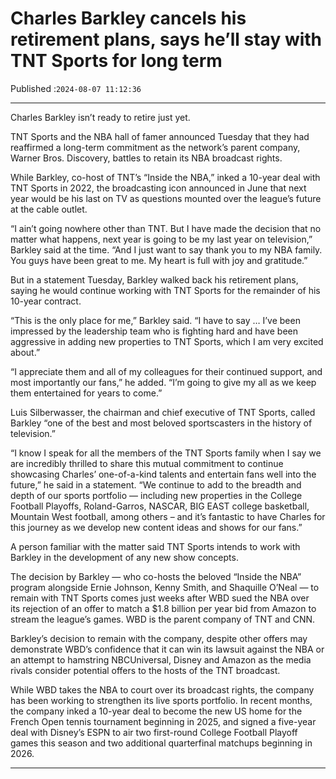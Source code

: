 # Charles Barkley cancels his retirement plans, says he’ll stay with TNT Sports for long term

Published :`2024-08-07 11:12:36`

---

Charles Barkley isn’t ready to retire just yet.

TNT Sports and the NBA hall of famer announced Tuesday that they had reaffirmed a long-term commitment as the network’s parent company, Warner Bros. Discovery, battles to retain its NBA broadcast rights.

While Barkley, co-host of TNT’s “Inside the NBA,” inked a 10-year deal with TNT Sports in 2022, the broadcasting icon announced in June that next year would be his last on TV as questions mounted over the league’s future at the cable outlet.

“I ain’t going nowhere other than TNT. But I have made the decision that no matter what happens, next year is going to be my last year on television,” Barkley said at the time. “And I just want to say thank you to my NBA family. You guys have been great to me. My heart is full with joy and gratitude.”

But in a statement Tuesday, Barkley walked back his retirement plans, saying he would continue working with TNT Sports for the remainder of his 10-year contract.

“This is the only place for me,” Barkley said. “I have to say … I’ve been impressed by the leadership team who is fighting hard and have been aggressive in adding new properties to TNT Sports, which I am very excited about.”

“I appreciate them and all of my colleagues for their continued support, and most importantly our fans,” he added. “I’m going to give my all as we keep them entertained for years to come.”

Luis Silberwasser, the chairman and chief executive of TNT Sports, called Barkley “one of the best and most beloved sportscasters in the history of television.”

“I know I speak for all the members of the TNT Sports family when I say we are incredibly thrilled to share this mutual commitment to continue showcasing Charles’ one-of-a-kind talents and entertain fans well into the future,” he said in a statement. “We continue to add to the breadth and depth of our sports portfolio — including new properties in the College Football Playoffs, Roland-Garros, NASCAR, BIG EAST college basketball, Mountain West football, among others – and it’s fantastic to have Charles for this journey as we develop new content ideas and shows for our fans.”

A person familiar with the matter said TNT Sports intends to work with Barkley in the development of any new show concepts.

The decision by Barkley — who co-hosts the beloved “Inside the NBA” program alongside Ernie Johnson, Kenny Smith, and Shaquille O’Neal — to remain with TNT Sports comes just weeks after WBD sued the NBA over its rejection of an offer to match a $1.8 billion per year bid from Amazon to stream the league’s games. WBD is the parent company of TNT and CNN.

Barkley’s decision to remain with the company, despite other offers may demonstrate WBD’s confidence that it can win its lawsuit against the NBA or an attempt to hamstring NBCUniversal, Disney and Amazon as the media rivals consider potential offers to the hosts of the TNT broadcast.

While WBD takes the NBA to court over its broadcast rights, the company has been working to strengthen its live sports portfolio. In recent months, the company inked a 10-year deal to become the new US home for the French Open tennis tournament beginning in 2025, and signed a five-year deal with Disney’s ESPN to air two first-round College Football Playoff games this season and two additional quarterfinal matchups beginning in 2026.

---

